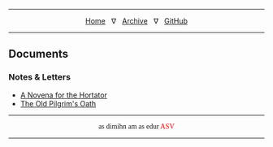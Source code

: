 
---

<center>
<a href="./index.md">Home</a>&nbsp;&nbsp;&nbsp;&nabla;&nbsp;&nbsp;&nbsp;<a href="./archive.md">Archive</a>&nbsp;&nbsp;&nbsp;&nabla;&nbsp;&nbsp;&nbsp;<a href="https://github.com/mmillar-bolis/MDunmeris">GitHub</a>
</center>

---

## Documents

### Notes & Letters

- [A Novena for the Hortator](./documents/Novena_for_the_Hortator.md)
- [The Old Pilgrim's Oath](./documents/Old_Pilgrims_Oath.md)


---

<center>
<span style="font-family:Daedric">as dimihn am as edur </span><span style="font-family:Daedric; color:red">ASV</Span>
</center>

---

